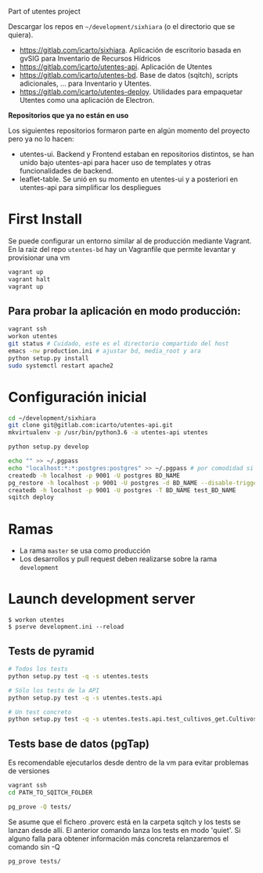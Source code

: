 Part of utentes project

Descargar los repos en `~/development/sixhiara` (o el directorio que se quiera).

-   https://gitlab.com/icarto/sixhiara. Aplicación de escritorio basada en gvSIG para Inventario de Recursos Hídricos
-   https://gitlab.com/icarto/utentes-api. Aplicación de Utentes
-   https://gitlab.com/icarto/utentes-bd. Base de datos (sqitch), scripts adicionales, ... para Inventario y Utentes.
-   https://gitlab.com/icarto/utentes-deploy. Utilidades para empaquetar Utentes como una aplicación de Electron.

**Repositorios que ya no están en uso**

Los siguientes repositorios formaron parte en algún momento del proyecto pero ya no lo hacen:

-   utentes-ui. Backend y Frontend estaban en repositorios distintos, se han unido bajo utentes-api para hacer uso de templates y otras funcionalidades de backend.
-   leaflet-table. Se unió en su momento en utentes-ui y a posteriori en utentes-api para simplificar los despliegues

# First Install

Se puede configurar un entorno similar al de producción mediante Vagrant. En la raíz del repo `utentes-bd` hay un Vagranfile que permite levantar y provisionar una vm

```bash
vagrant up
vagrant halt
vagrant up
```

## Para probar la aplicación en modo producción:

```bash
vagrant ssh
workon utentes
git status # Cuidado, este es el directorio compartido del host
emacs -nw production.ini # ajustar bd, media_root y ara
python setup.py install
sudo systemctl restart apache2
```

# Configuración inicial

```bash
cd ~/development/sixhiara
git clone git@gitlab.com:icarto/utentes-api.git
mkvirtualenv -p /usr/bin/python3.6 -a utentes-api utentes

python setup.py develop

echo "" >> ~/.pgpass
echo "localhost:*:*:postgres:postgres" >> ~/.pgpass # por comodidad si no se ha hecho previamente
createdb -h localhost -p 9001 -U postgres BD_NAME
pg_restore -h localhost -p 9001 -U postgres -d BD_NAME --disable-triggers BD_NAME.dump
createdb -h localhost -p 9001 -U postgres -T BD_NAME test_BD_NAME
sqitch deploy
```

# Ramas

-   La rama `master` se usa como producción
-   Los desarrollos y pull request deben realizarse sobre la rama `development`

# Launch development server

    $ workon utentes
    $ pserve development.ini --reload

## Tests de pyramid

```bash
# Todos los tests
python setup.py test -q -s utentes.tests

# Sólo los tests de la API
python setup.py test -q -s utentes.tests.api

# Un test concreto
python setup.py test -q -s utentes.tests.api.test_cultivos_get.CultivosGET_IntegrationTests.test_cultivo_get_length
```

## Tests base de datos (pgTap)

Es recomendable ejecutarlos desde dentro de la vm para evitar problemas de versiones

```bash
vagrant ssh
cd PATH_TO_SQITCH_FOLDER
```

```bash
pg_prove -Q tests/
```

Se asume que el fichero .proverc está en la carpeta sqitch y los tests se lanzan desde allí.
El anterior comando lanza los tests en modo 'quiet'. Si alguno falla para obtener información más concreta relanzaremos el comando sin -Q

```
pg_prove tests/
```

